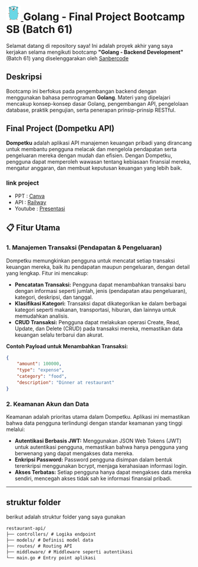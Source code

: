 # <a href="https://golang.org" target="_blank" rel="noreferrer"> <img src="https://raw.githubusercontent.com/devicons/devicon/master/icons/go/go-original.svg" alt="go" width="40" height="40"/> </a> Golang - Final Project Bootcamp SB (Batch 61) 

Selamat datang di repository saya! Ini adalah proyek akhir yang saya kerjakan selama mengikuti bootcamp **"Golang - Backend Development"** (Batch 61) yang diselenggarakan oleh [Sanbercode](https://sanbercode.com)

## Deskripsi

Bootcamp ini berfokus pada pengembangan backend dengan menggunakan bahasa pemrograman **Golang**. Materi yang dipelajari mencakup konsep-konsep dasar Golang, pengembangan API, pengelolaan database, praktik pengujian, serta penerapan prinsip-prinsip RESTful.

## Final Project (Dompetku API)

**Dompetku** adalah aplikasi API manajemen keuangan pribadi yang dirancang untuk membantu pengguna melacak dan mengelola pendapatan serta pengeluaran mereka dengan mudah dan efisien. Dengan Dompetku, pengguna dapat memperoleh wawasan tentang kebiasaan finansial mereka, mengatur anggaran, dan membuat keputusan keuangan yang lebih baik.

### link project
- PPT : [Canva](https://www.canva.com/design/DAGW7EPTsCU/QY6SAmKUiqZta59tuwoRRg/edit?utm_content=DAGW7EPTsCU&utm_campaign=designshare&utm_medium=link2&utm_source=sharebutton)
- API : [Railway](https://golang-final-project-sb-production.up.railway.app/)
- Youtube : [Presentasi](https://youtu.be/oNCPtTnBX6w)


## 📋 Fitur Utama

### 1. Manajemen Transaksi (Pendapatan & Pengeluaran)

Dompetku memungkinkan pengguna untuk mencatat setiap transaksi keuangan mereka, baik itu pendapatan maupun pengeluaran, dengan detail yang lengkap. Fitur ini mencakup:

- **Pencatatan Transaksi:** Pengguna dapat menambahkan transaksi baru dengan informasi seperti jumlah, jenis (pendapatan atau pengeluaran), kategori, deskripsi, dan tanggal.
- **Klasifikasi Kategori:** Transaksi dapat dikategorikan ke dalam berbagai kategori seperti makanan, transportasi, hiburan, dan lainnya untuk memudahkan analisis.
- **CRUD Transaksi:** Pengguna dapat melakukan operasi Create, Read, Update, dan Delete (CRUD) pada transaksi mereka, memastikan data keuangan selalu terbarui dan akurat.

**Contoh Payload untuk Menambahkan Transaksi:**
```json
{
    "amount": 100000,
    "type": "expense",
    "category": "food",
    "description": "Dinner at restaurant"
}
```

### 2. Keamanan Akun dan Data

Keamanan adalah prioritas utama dalam Dompetku. Aplikasi ini memastikan bahwa data pengguna terlindungi dengan standar keamanan yang tinggi melalui:

- **Autentikasi Berbasis JWT:** Menggunakan JSON Web Tokens (JWT) untuk autentikasi pengguna, memastikan bahwa hanya pengguna yang berwenang yang dapat mengakses data mereka.
- **Enkripsi Password:** Password pengguna disimpan dalam bentuk terenkripsi menggunakan bcrypt, menjaga kerahasiaan informasi login.
- **Akses Terbatas:** Setiap pengguna hanya dapat mengakses data mereka sendiri, mencegah akses tidak sah ke informasi finansial pribadi.

---
## struktur folder
berikut adalah struktur folder yang saya gunakan
```
restaurant-api/
├── controllers/ # Logika endpoint
├── models/ # Definisi model data
├── routes/ # Routing API
├── middleware/ # Middleware seperti autentikasi
└── main.go # Entry point aplikasi
```
